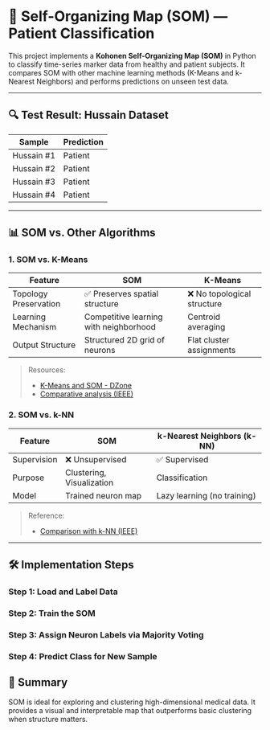 # 🧠 Self-Organizing Map (SOM) — Patient Classification

This project implements a **Kohonen Self-Organizing Map (SOM)** in Python to classify time-series marker data from healthy and patient subjects. It compares SOM with other machine learning methods (K-Means and k-Nearest Neighbors) and performs predictions on unseen test data.

---

## 🔍 Test Result: Hussain Dataset

| Sample        | Prediction |
|---------------|------------|
| Hussain #1    | Patient    |
| Hussain #2    | Patient    |
| Hussain #3    | Patient    |
| Hussain #4    | Patient    |

---

## 📊 SOM vs. Other Algorithms

### 1. SOM vs. K-Means

| Feature             | SOM                            | K-Means                          |
|---------------------|--------------------------------|----------------------------------|
| Topology Preservation | ✅ Preserves spatial structure | ❌ No topological structure      |
| Learning Mechanism  | Competitive learning with neighborhood | Centroid averaging        |
| Output Structure    | Structured 2D grid of neurons  | Flat cluster assignments         |

> Resources:
> - [K-Means and SOM - DZone](https://dzone.com/articles/k-means-and-som-gentle-introduction-to-worlds-most)
> - [Comparative analysis (IEEE)](https://ieeexplore.ieee.org/document/5492838)

### 2. SOM vs. k-NN

| Feature            | SOM                         | k-Nearest Neighbors (k-NN)       |
|--------------------|-----------------------------|----------------------------------|
| Supervision        | ❌ Unsupervised              | ✅ Supervised                     |
| Purpose            | Clustering, Visualization   | Classification                   |
| Model              | Trained neuron map          | Lazy learning (no training)      |

> Reference:
> - [Comparison with k-NN (IEEE)](https://ieeexplore.ieee.org/document/7059477)

---

## 🛠️ Implementation Steps

### Step 1: Load and Label Data
### Step 2: Train the SOM

### Step 3: Assign Neuron Labels via Majority Voting
### Step 4: Predict Class for New Sample

## 🧠 Summary
SOM is ideal for exploring and clustering high-dimensional medical data. It provides a visual and interpretable map that outperforms basic clustering when structure matters.


